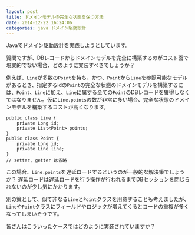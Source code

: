 ```yaml
---
layout: post
title: ドメインモデルの完全な状態を保つ方法
date: 2014-12-22 16:24:06
categories: java ドメイン駆動設計
---
```

<!-- {% raw %} -->
<p>Javaでドメイン駆動設計を実践しようとしています。</p>

<p>質問ですが、DBレコードからドメインモデルを完全に構築するのがコスト面で現実的でない場合、どのように実装すべきでしょうか？</p>

<p>例えば、<code>Line</code>が多数の<code>Point</code>を持ち、かつ、<code>Point</code>から<code>Line</code>を参照可能なモデルがあるとき、指定するidの<code>Point</code>の完全な状態のドメインモデルを構築するには、<code>Point</code>、<code>Line</code>に加え、<code>Line</code>に属する全ての<code>Point</code>のDBレコードを獲得しなくてはなりません。仮に<code>Line.points</code>の数が非常に多い場合、完全な状態のドメインモデルを構築するコストが高くなります。</p>

<pre><code>public class Line {
    private Long id;
    private List&lt;Point&gt; points;
}
public class Point {
    private Long id;
    private Line line;
}
// setter, getter は省略
</code></pre>

<p>この場合、<code>Line.points</code>を遅延ロードするというのが一般的な解決策でしょうか？
遅延ロードは遅延ロードを行う操作が行われるまでDBセッションを閉じられないのが少し気にかかります。</p>

<p>別の策として、似て非なる<code>Line</code>と<code>Point</code>クラスを用意することも考えましたが、<code>Line</code>や<code>Point</code>クラスにフィールドやロジックが増えてくるとコードの重複が多くなってしまいそうです。</p>

<p>皆さんはこういったケースではどのように実装されていますか？</p>
<!-- {% endraw %} -->
